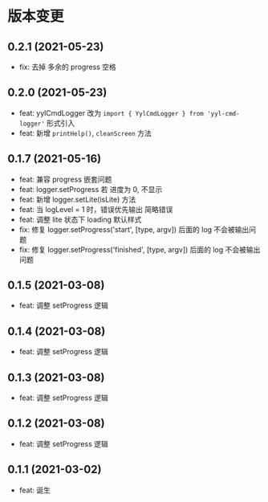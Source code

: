 # 版本变更

## 0.2.1 (2021-05-23)

- fix: 去掉 多余的 progress 空格

## 0.2.0 (2021-05-23)

- feat: yylCmdLogger 改为 `import { YylCmdLogger } from 'yyl-cmd-logger'` 形式引入
- feat: 新增 `printHelp()`, `cleanScreen` 方法

## 0.1.7 (2021-05-16)

- feat: 兼容 progress 嵌套问题
- feat: logger.setProgress 若 进度为 0, 不显示
- feat: 新增 logger.setLite(isLite) 方法
- feat: 当 logLevel = 1 时，错误优先输出 简略错误
- feat: 调整 lite 状态下 loading 默认样式
- fix: 修复 logger.setProgress('start', [type, argv]) 后面的 log 不会被输出问题
- fix: 修复 logger.setProgress('finished', [type, argv]) 后面的 log 不会被输出问题

## 0.1.5 (2021-03-08)

- feat: 调整 setProgress 逻辑

## 0.1.4 (2021-03-08)

- feat: 调整 setProgress 逻辑

## 0.1.3 (2021-03-08)

- feat: 调整 setProgress 逻辑

## 0.1.2 (2021-03-08)

- feat: 调整 setProgress 逻辑

## 0.1.1 (2021-03-02)

- feat: 诞生
